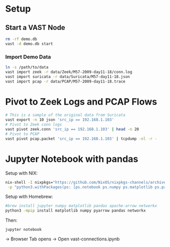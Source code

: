 # Setup

## Start a VAST Node

```sh
rm -rf demo.db
vast -d demo.db start
```

### Import Demo Data

```sh
ln -s /path/to/data
vast import zeek -r data/Zeek/M57-2009-day11-18/conn.log
vast import suricata -r data/Suricata/M57-day11-18.json
vast import pcap -r data/PCAP/M57-2009-day11-18.trace
```

# Pivot to Zeek Logs and PCAP Flows

```sh
# This is a sample of the original data from Suricata
vast export -n 10 json 'src_ip == 192.168.1.103'
# Pivot to Zeek conn logs
vast pivot zeek.conn 'src_ip == 192.168.1.103' | head -n 20
# Pivot to PCAP
vast pivot pcap.packet 'src_ip == 192.168.1.103' | tcpdump -nl -r -
```

# Jupyter Notebook with pandas

Setup with NIX:
```sh
nix-shell -I nixpkgs="https://github.com/NixOS/nixpkgs-channels/archive/cc6cf0a96a627e678ffc996a8f9d1416200d6c81.tar.gz" \
 -p "python3.withPackages(ps: [ps.notebook ps.numpy ps.matplotlib ps.pandas ps.pyarrow ps.networkx])"
```

Setup with Homebrew:

```sh
#brew install jupyter numpy matplotlib pandas apache-arrow networkx
python3 -mpip install matplotlib numpy pyarrow pandas networkx
```

Then:

```
jupyter notebook
```

-> Browser Tab opens -> Open vast-connections.ipynb
